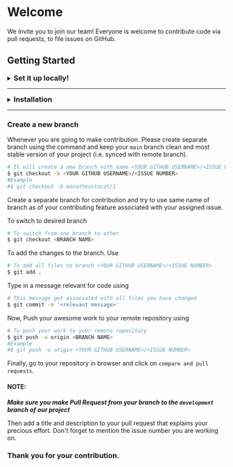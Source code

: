 # Welcome

We invite you to join our team! Everyone is welcome to contribute code via pull requests, to file issues on GitHub.

## Getting Started

<details>

<summary>
<h3 style="display:inline;">Set it up locally!</h3>
</summary>

### Fork it

You can get your own fork/copy of this project by using the <kbd>Fork</kbd> button.

![Fork Button](https://help.github.com/assets/images/help/repository/fork_button.jpg)

### Clone it

You need to clone (download) it to local machine using

```sh
$ git clone https://github.com/<YOUR_USERNAME>/Companion-App.git
```

Once you have cloned the repository, move to that folder first using `cd` command.

```sh
$ cd Companion-App
```

Move to this folder for all other commands.

### Set it up

Run the following commands to see that _your local copy_ has a reference to _your forked remote repository_ in Github :octocat:

```sh
$ git remote -v
origin  https://github.com/<YOUR_USERNAME>/Companion-App.git (fetch)
origin  https://github.com/<YOUR_USERNAME>/Companion-App.git (push)
```

Now, lets add a reference to the original [Companion-App](https://github.com/GfG-JSSATEB/Companion-App) repository using

```sh
$ git remote add upstream https://github.com/GfG-JSSATEB/Companion-App.git
```

> This adds a new remote named **_upstream_**.

Verify the changes using

```sh
$ git remote -v
origin    https://github.com/<YOUR_USERNAME>/Companion-App.git (fetch)
origin    https://github.com/<YOUR_USERNAME>/Companion-App.git (push)
upstream  https://github.com/GfG-JSSATEB/Companion-App.git (fetch)
upstream  https://github.com/GfG-JSSATEB/Companion-App.git (push)
```

### Sync it

**Always keep your local copy of repository updated with the original repository.**

Before making any changes and/or in an appropriate interval, run the following commands _carefully_ to update your local repository.

```sh
# Fetch all remote repositories and delete any deleted remote branches
$ git fetch --all --prune

# Switch to `main` branch
$ git checkout main

# Reset local `main` branch to match `upstream` repository's `main` branch
$ git reset --hard upstream/main

# Push changes to your forked `Companion-App` repo
$ git push origin
```

### You're Ready to Go

Once you have completed these steps, you are ready to start contributing by checking our Issues and creating [pull requests](https://github.com/GfG-JSSATEB/Companion-App/pulls).

</details>

---

<details>
<summary>
<h3 style="display:inline;">Installation</h3>
</summary>

Make sure you have following installed on your machine:

-   [Flutter SDK](https://flutter.dev/docs/get-started/install)
-   [Android Studio](https://developer.android.com/studio) or [VSCode](https://code.visualstudio.com/download)

To setup Flutter in Android Studio check [here](https://flutter.dev/docs/development/tools/android-studio)

To setup Flutter in VSCode check [here](https://flutter.dev/docs/development/tools/vs-code)

-   Install flutter dependencies using:

```sh
$ flutter pub get
```

-   Setup Firebase(Only Android for now): For more details check [here](https://firebase.google.com/docs/flutter/setup?platform=android)

-   Install firebase tools:

```sh
$ npm install -g firebase-tools
```

-   Install cloud function's dependencies using:

```sh
$ cd functions
$ npm install
$ cd ..
```

Run the app using:

```sh
$ flutter run
```

Upload firebase functions:

```sh
$ firebase deploy --only functions
```

</details>

---

### Create a new branch

Whenever you are going to make contribution. Please create separate branch using the command and keep your `main` branch clean and most stable version of your project (i.e. synced with remote branch).

```sh
# It will create a new branch with name <YOUR GITHUB USERNAME>/<ISSUE NUMBER> and switch to that branch
$ git checkout -b <YOUR GITHUB USERNAME>/<ISSUE NUMBER>
#Example
#$ git checkout -b monatheoctocat/1
```

Create a separate branch for contribution and try to use same name of branch as of your contributing feature associated with your assigned issue.

To switch to desired branch

```sh
# To switch from one branch to other
$ git checkout <BRANCH NAME>
```

To add the changes to the branch. Use

```sh
# To add all files to branch <YOUR GITHUB USERNAME>/<ISSUE NUMBER>
$ git add .
```

Type in a message relevant for code using

```sh
# This message get associated with all files you have changed
$ git commit -m '<relevant message>'
```

Now, Push your awesome work to your remote repository using

```sh
# To push your work to your remote repository
$ git push -u origin <BRANCH NAME>
#Example
#$ git push -u origin <YOUR GITHUB USERNAME>/<ISSUE NUMBER>
```

Finally, go to your repository in browser and click on `compare and pull requests`.

<h4>NOTE:</h4>

**_Make sure you make Pull Request from your branch to the `development` branch of our project_**

Then add a title and description to your pull request that explains your precious effort.
Don't forget to mention the issue number you are working on.

### Thank you for your contribution.
